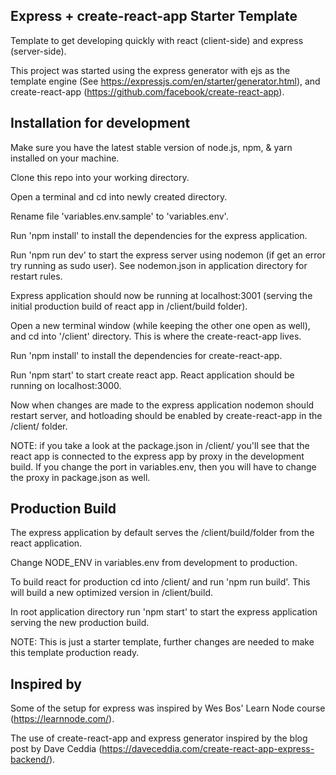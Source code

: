 ## Express + create-react-app Starter Template

Template to get developing quickly with react (client-side) and express (server-side).

This project was started using the express generator with ejs as the template engine (See https://expressjs.com/en/starter/generator.html), and create-react-app (https://github.com/facebook/create-react-app).


## Installation for development

Make sure you have the latest stable version of node.js, npm, & yarn installed on your machine. 

Clone this repo into your working directory. 

Open a terminal and cd into newly created directory.

Rename file 'variables.env.sample' to 'variables.env'.

Run 'npm install' to install the dependencies for the express application.

Run 'npm run dev' to start the express server using nodemon (if get an error try running as sudo user). See nodemon.json in application directory for restart rules.

Express application should now be running at localhost:3001 (serving the initial production build of react app in /client/build folder).

Open a new terminal window (while keeping the other one open as well), and cd into '/client' directory. This is where the create-react-app lives. 

Run 'npm install' to install the dependencies for create-react-app.

Run 'npm start' to start create react app. React application should be running on localhost:3000. 

Now when changes are made to the express application nodemon should restart server, and hotloading should be enabled by create-react-app in the /client/ folder. 

NOTE: if you take a look at the package.json in /client/ you'll see that the react app is connected to the express app by proxy in the development build. If you change the port in variables.env, then you will have to change the proxy in package.json as well. 

## Production Build

The express application by default serves the /client/build/folder from the react application. 

Change NODE_ENV in variables.env from development to production.

To build react for production cd into /client/ and run 'npm run build'. This will build a new optimized version in /client/build. 

In root application directory run 'npm start' to start the express application serving the new production build. 

NOTE: This is just a starter template, further changes are needed to make this template production ready. 

## Inspired by

Some of the setup for express was inspired by Wes Bos' Learn Node course (https://learnnode.com/).

The use of create-react-app and express generator inspired by the blog post by Dave Ceddia (https://daveceddia.com/create-react-app-express-backend/).

